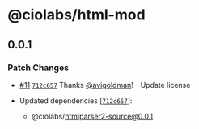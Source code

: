 # @ciolabs/html-mod

## 0.0.1

### Patch Changes

- [#11](https://github.com/customerio/ciolabs/pull/11) [`712c657`](https://github.com/customerio/ciolabs/commit/712c657909b6f9dddf6e79cc0bd2d6c1978cb110) Thanks [@avigoldman](https://github.com/avigoldman)! - Update license

- Updated dependencies [[`712c657`](https://github.com/customerio/ciolabs/commit/712c657909b6f9dddf6e79cc0bd2d6c1978cb110)]:
  - @ciolabs/htmlparser2-source@0.0.1
